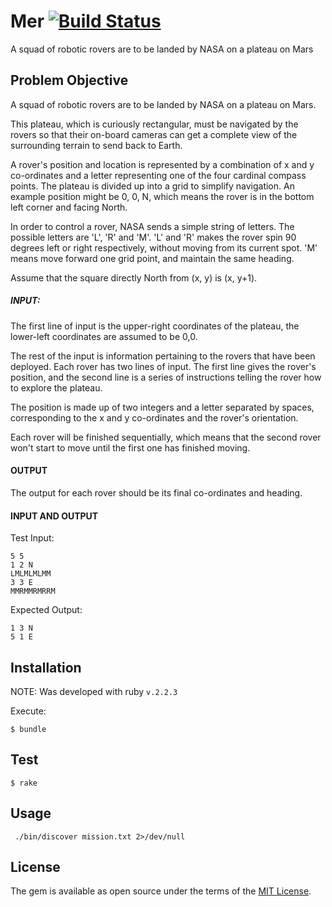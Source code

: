 # Mer [![Build Status](https://travis-ci.org/mshytikov/mer.svg?branch=master)](https://travis-ci.org/mshytikov/mer)


A squad of robotic rovers are to be landed by NASA on a plateau on Mars

## Problem Objective

A squad of robotic rovers are to be landed by NASA on a plateau on Mars.

This plateau, which is curiously rectangular, must be navigated by the
rovers so that their on-board cameras can get a complete view of the
surrounding terrain to send back to Earth.

A rover's position and location is represented by a combination of x and
y co-ordinates and a letter representing one of the four cardinal
compass points. The plateau is divided up into a grid to simplify
navigation. An example position might be 0, 0, N, which means the rover
is in the bottom left corner and facing North.

In order to control a rover, NASA sends a simple string of letters. The
possible letters are 'L', 'R' and 'M'. 'L' and 'R' makes the rover spin
90 degrees left or right respectively, without moving from its current
spot. 'M' means move forward one grid point, and maintain the same
heading.

Assume that the square directly North from (x, y) is (x, y+1).

##### INPUT:

The first line of input is the upper-right coordinates of the plateau,
the lower-left coordinates are assumed to be 0,0.

The rest of the input is information pertaining to the rovers that have
been deployed. Each rover has two lines of input. The first line gives
the rover's position, and the second line is a series of instructions
telling the rover how to explore the plateau.

The position is made up of two integers and a letter separated by
spaces, corresponding to the x and y co-ordinates and the rover's
orientation.

Each rover will be finished sequentially, which means that the second
rover won't start to move until the first one has finished moving.

#### OUTPUT

The output for each rover should be its final co-ordinates and heading.

#### INPUT AND OUTPUT
Test Input:

```
5 5
1 2 N
LMLMLMLMM
3 3 E
MMRMMRMRRM
```

Expected Output:

```
1 3 N
5 1 E
```


## Installation

NOTE: Was developed with ruby `v.2.2.3`

Execute:

    $ bundle

## Test

    $ rake

## Usage

```
 ./bin/discover mission.txt 2>/dev/null
```

## License

The gem is available as open source under the terms of the [MIT License](http://opensource.org/licenses/MIT).
